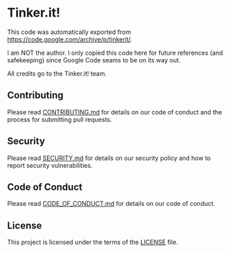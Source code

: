 # Tinker.it!

This code was automatically exported from https://code.google.com/archive/p/tinkerit/.

I am NOT the author. I only copied this code here for future references (and safekeeping) since Google Code seams to be on its way out.

All credits go to the Tinker.it! team.

## Contributing

Please read [CONTRIBUTING.md](CONTRIBUTING.md) for details on our code of conduct and the process for submitting pull requests.

## Security

Please read [SECURITY.md](SECURITY.md) for details on our security policy and how to report security vulnerabilities.

## Code of Conduct

Please read [CODE_OF_CONDUCT.md](CODE_OF_CONDUCT.md) for details on our code of conduct.

## License

This project is licensed under the terms of the [LICENSE](LICENSE) file.
